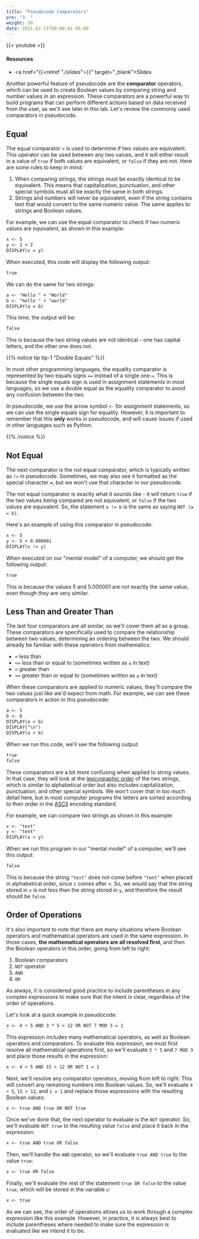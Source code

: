 ```yaml
---
title: "Pseudocode Comparators"
pre: "3. "
weight: 30
date: 2021-02-11T00:00:01-05:00
---
```


{{< youtube >}}

#### Resources

* <a href="{{<relref "./slides">}}" target="_blank">Slides</a>

Another powerful feature of pseudocode are the **comparator** operators, which can be used to create Boolean values by comparing string and number values in an expression. These comparators are a powerful way to build programs that can perform different actions based on data received from the user, as we'll see later in this lab. Let's review the commonly used comparators in pseudocode.

## Equal

The equal comparator `=` is used to determine if two values are equivalent. This operator can be used between any two values, and it will either result in a value of `true` if both values are equivalent, or `false` if they are not. Here are some rules to keep in mind:

1. When comparing strings, the strings must be exactly identical to be equivalent. This means that capitalization, punctuation, and other special symbols must all be exactly the same in both strings.
1. Strings and numbers will never be equivalent, even if the string contains text that would convert to the same numeric value. The same applies to strings and Boolean values. 

For example, we can use the equal comparator to check if two numeric values are equivalent, as shown in this example:

```tex
x <- 5
y <- 3 + 2
DISPLAY(x = y)
```

When executed, this code will display the following output:

```tex
true
```

We can do the same for two strings:

```tex
a <- "Hello " + "World"
b <- "hello " + "world"
DISPLAY(a = b)
```

This time, the output will be:

```tex
false
```

This is because the two string values are not identical - one has capital letters, and the other one does not. 

{{% notice tip tip-1 "Double Equals" %}}

In most other programming languages, the equality comparator is represented by two equals signs `==` instead of a single one `=`. This is because the single equals sign is used in assignment statements in most languages, so we use a double equal as the equality comparator to avoid any confusion between the two.

In pseudocode, we use the arrow symbol `<-` for assignment statements, so we can use the single equals sign for equality. However, it is important to remember that this **only** works in pseudocode, and will cause issues if used in other languages such as Python.

{{% /notice %}}

## Not Equal

The next comparator is the not equal comparator, which is typically written as `!=` in pseudocode. Sometimes, we may also see it formatted as the special character `≠`, but we won't use that character in our pseudocode.

The not equal comparator is exactly what it sounds like - it will return `true` if the two values being compared are not equivalent, or `false` if the two values are equivalent. So, the statement `a != b` is the same as saying `NOT (a = b)`. 

Here's an example of using this comparator in pseudocode:

```tex
x <- 5
y <- 5 + 0.000001
DISPLAY(x != y)
```

When executed on our "mental model" of a computer, we should get the following output:

```tex
true
```

This is because the values $5$ and $5.000001$ are not exactly the same value, even though they are very similar. 

## Less Than and Greater Than

The last four comparators are all similar, so we'll cover them all as a group. These comparators are specifically used to compare the relationship between two values, determining an ordering between the two. We should already be familiar with these operators from mathematics:

* `<` less than
* `<=` less than or equal to (sometimes written as `≤` in text)
* `>` greater than
* `>=` greater than or equal to (sometimes written as `≥` in text)

When these comparators are applied to numeric values, they'll compare the two values just like we'd expect from math. For example, we can see these comparators in action in this pseudocode:

```tex
a <- 5
b <- 6
DISPLAY(a < b)
DISPLAY("\n")
DISPLAY(a > b)
```

When we run this code, we'll see the following output:

```tex
true
false
```

These comparators are a bit more confusing when applied to string values. In that case, they will look at the [lexicographic order](https://en.wikipedia.org/wiki/Lexicographic_order) of the two strings, which is similar to alphabetical order but also includes capitalization, punctuation, and other special symbols. We won't cover that in too much detail here, but in most computer programs the letters are sorted according to their order in the [ASCII](https://en.wikipedia.org/wiki/ASCII) encoding standard.

For example, we can compare two strings as shown in this example:

```tex
x <- "test"
y <- "tent"
DISPLAY(x < y)
```

When we run this program in our "mental model" of a computer, we'll see this output:

```tex
false
```

This is because the string `"test"` does not come before `"tent"` when placed in alphabetical order, since `s` comes after `n`. So, we would say that the string stored in `x` is not less than the string stored in `y`, and therefore the result should be `false`.

## Order of Operations

It's also important to note that there are many situations where Boolean operators and mathematical operators are used in the same expression. In those cases, **the mathematical operators are all resolved first**, and then the Boolean operators in this order, going from left to right:

1. Boolean comparators
1. `NOT` operator
1. `AND`
1. `OR`

As always, it is considered good practice to include parentheses in any complex expressions to make sure that the intent is clear, regardless of the order of operations. 

Let's look at a quick example in pseudocode:

```tex
x <- 4 < 5 AND 3 * 5 > 12 OR NOT 7 MOD 3 = 1
```

This expression includes many mathematical operators, as well as Boolean operators and comparators. To evaluate this expression, we must first resolve all mathematical operations first, so we'll evaluate `3 * 5` and `7 MOD 3` and place those results in the expression:

```tex
x <- 4 < 5 AND 15 > 12 OR NOT 1 = 1
```

Next, we'll resolve any comparator operators, moving from left to right. This will convert any remaining numbers into Boolean values. So, we'll evaluate `4 < 5`, `15 > 12`, and `1 = 1` and replace those expressions with the resulting Boolean values:

```tex
x <- true AND true OR NOT true
```

Once we've done that, the next operator to evaluate is the `NOT` operator. So, we'll evaluate `NOT true` to the resulting value `false` and place it back in the expression:

```tex
x <- true AND true OR false
```

Then, we'll handle the `AND` operator, so we'll evaluate `true AND true` to the value `true`:

```tex
x <- true OR false
```

Finally, we'll evaluate the rest of the statement `true OR false` to the value `true`, which will be stored in the variable `x`:

```tex
x <- true
```

As we can see, the order of operations allows us to work through a complex expression like this example. However, in practice, it is always best to include parentheses where needed to make sure the expression is evaluated like we intend it to be.